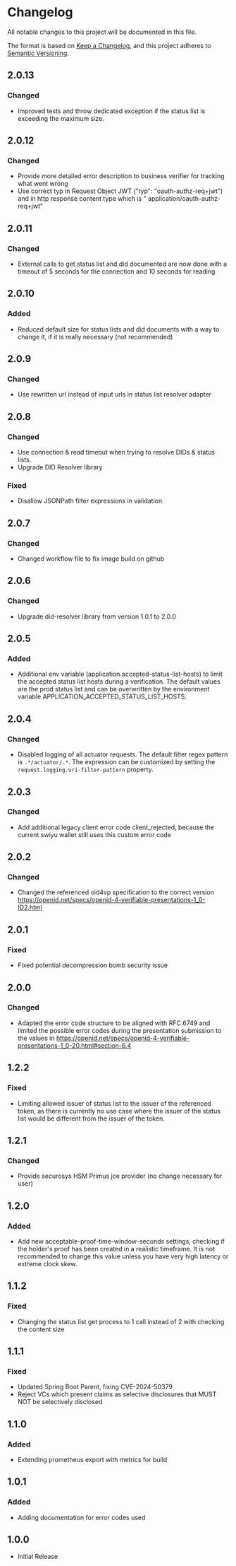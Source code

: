 # Changelog

All notable changes to this project will be documented in this file.

The format is based on [Keep a Changelog](https://keepachangelog.com/en/1.1.0/),
and this project adheres to [Semantic Versioning](https://semver.org/spec/v2.0.0.html).

## 2.0.13

### Changed

-   Improved tests and throw dedicated exception if the status list is exceeding the maximum size.

## 2.0.12

### Changed

-   Provide more detailed error description to business verifier for tracking what went wrong
-   Use correct typ in Request Object JWT ("typ": "oauth-authz-req+jwt") and in http response content type which is "
    application/oauth-authz-req+jwt"

## 2.0.11

### Changed

-   External calls to get status list and did documented are now done with a timeout of 5 seconds for the connection and
    10 seconds for reading

## 2.0.10

### Added

-   Reduced default size for status lists and did documents with a way to change it, if it is really necessary (not
    recommended)

## 2.0.9

### Changed

-   Use rewritten url instead of input urls in status list resolver adapter

## 2.0.8

### Changed

-   Use connection & read timeout when trying to resolve DIDs & status lists.
-   Upgrade DID Resolver library

### Fixed

-   Disallow JSONPath filter expressions in validation.

## 2.0.7

### Changed

-   Changed workflow file to fix image build on github

## 2.0.6

### Changed

-   Upgrade did-resolver library from version 1.0.1 to 2.0.0

## 2.0.5

### Added

-   Additional env variable (application.accepted-status-list-hosts) to limit the accepted status list hosts during a
    verification. The default values are the prod status list and can be overwritten by the environment variable
    APPLICATION_ACCEPTED_STATUS_LIST_HOSTS.

## 2.0.4

### Changed

-   Disabled logging of all actuator requests. The default filter regex pattern is `.*/actuator/.*`. The expression can be
    customized by setting the `request.logging.uri-filter-pattern` property.

## 2.0.3

### Changed

-   Add additional legacy client error code client_rejected, because the current swiyu wallet still uses this custom error
    code

## 2.0.2

### Changed

-   Changed the referenced oid4vp specification to the correct
    version https://openid.net/specs/openid-4-verifiable-presentations-1_0-ID2.html

## 2.0.1

### Fixed

-   Fixed potential decompression bomb security issue

## 2.0.0

### Changed

-   Adapted the error code structure to be aligned with RFC 6749 and limited the possible error codes during the
    presentation submission to the values
    in https://openid.net/specs/openid-4-verifiable-presentations-1_0-20.html#section-6.4

## 1.2.2

### Fixed

-   Limiting allowed issuer of status list to the issuer of the referenced token, as there is currently
    no use case where the issuer of the status list would be different from the issuer of the token.

## 1.2.1

### Changed

-   Provide securosys HSM Primus jce provider (no change necessary for user)

## 1.2.0

### Added

-   Add new acceptable-proof-time-window-seconds settings, checking if the holder's proof has been created in a realistic
    timeframe. It is not recommended to change this value unless you have very high latency or extreme clock skew.

## 1.1.2

### Fixed

-   Changing the status list get process to 1 call instead of 2 with checking the content size

## 1.1.1

### Fixed

-   Updated Spring Boot Parent, fixing CVE-2024-50379
-   Reject VCs which present claims as selective disclosures that MUST NOT be selectively disclosed

## 1.1.0

### Added

-   Extending prometheus export with metrics for build

## 1.0.1

### Added

-   Adding documentation for error codes used

## 1.0.0

-   Initial Release

